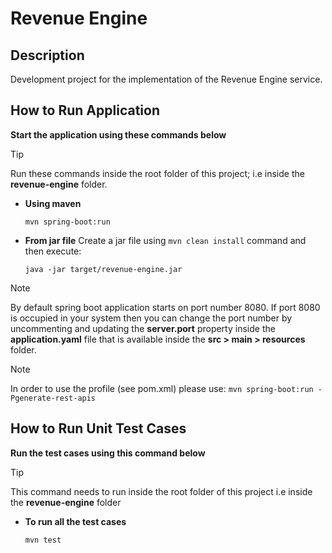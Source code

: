 # Revenue Engine

## Description
Development project for the implementation of the Revenue Engine service.

## How to Run Application

**Start the application using these commands below**

> [!TIP] 
> Run these commands inside the root folder of this project; i.e inside the **revenue-engine** folder.


- **Using maven** 
  ```
  mvn spring-boot:run
  ```

- **From jar file**
  Create a jar file using `mvn clean install` command and then execute:
  ```
  java -jar target/revenue-engine.jar
  ```

> [!NOTE]  
> By default spring boot application starts on port number 8080. If port 8080 is occupied in your system then you can change the port number by uncommenting and updating the **server.port** property inside the **application.yaml** file that is available inside the **src > main > resources** folder.

> [!NOTE]  
> In order to use the profile (see pom.xml) please use: `mvn spring-boot:run -Pgenerate-rest-apis`

## How to Run Unit Test Cases

**Run the test cases using this command below**

> [!TIP] 
> This command needs to run inside the root folder of this project i.e inside the **revenue-engine** folder

- **To run all the test cases**
  ```
  mvn test
  ```
